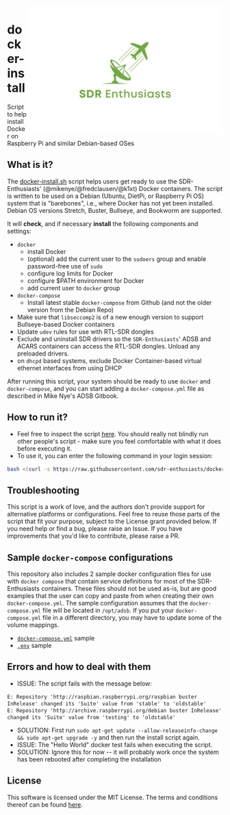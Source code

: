 <img align="right" src="https://raw.githubusercontent.com/sdr-enthusiasts/sdr-enthusiast-assets/main/SDR%20Enthusiasts.svg" height="300">

# docker-install

Script to help install Docker on Raspberry Pi and similar Debian-based OSes

## What is it?

The [docker-install.sh](docker-install.sh) script helps users get ready to use the SDR-Enthusiasts' (@mikenye/@fredclausen/@k1xt) Docker containers.
The script is written to be used on a Debian (Ubuntu, DietPi, or Raspberry Pi OS) system that is "barebones", i.e., where Docker has not yet been installed. Debian OS versions Stretch, Buster, Bullseye, and Bookworm are supported.

It will **check**, and if necessary **install** the following components and settings:

- `docker`
  - install Docker
  - (optional) add the current user to the `sudoers` group and enable password-free use of `sudo`
  - configure log limits for Docker
  - configure $PATH environment for Docker
  - add current user to `docker` group
- `docker-compose`
  - Install latest stable `docker-compose` from Github (and not the older version from the Debian Repo)
- Make sure that `libseccomp2` is of a new enough version to support Bullseye-based Docker containers
- Update `udev` rules for use with RTL-SDR dongles
- Exclude and uninstall SDR drivers so the `SDR-Enthusiasts`' ADSB and ACARS containers can access the RTL-SDR dongles. Unload any preloaded drivers.
- on `dhcpd` based systems, exclude Docker Container-based virtual ethernet interfaces from using DHCP

After running this script, your system should be ready to use `docker` and `docker-compose`, and you can start adding a `docker-compose.yml` file as described in Mike Nye's ADSB Gitbook.

## How to run it?

- Feel free to inspect the script [here](docker-install.sh). You should really not blindly run other people's script - make sure you feel comfortable with what it does before executing it.
- To use it, you can enter the following command in your login session:

```bash
bash <(curl -s https://raw.githubusercontent.com/sdr-enthusiasts/docker-install/main/docker-install.sh)
```

## Troubleshooting

This script is a work of love, and the authors don't provide support for alternative platforms or configurations.
Feel free to reuse those parts of the script that fit your purpose, subject to the License grant provided below.
If you need help or find a bug, please raise an Issue.
If you have improvements that you'd like to contribute, please raise a PR.

## Sample `docker-compose` configurations

This repository also includes 2 sample docker configuration files for use with `docker compose` that contain service definitions for most of the SDR-Enthusiasts containers. These files should not be used as-is, but are good examples that the user can copy and paste from when creating their own `docker-compose.yml`.
The sample configuration assumes that the `docker-compose.yml` file will be located in `/opt/adsb`. If you put your `docker-compose.yml` file in a different directory, you may have to update some of the volume mappings.

- [`docker-compose.yml`](sample-docker-compose.yml) sample
- [`.env`](sample-dot-env) sample

## Errors and how to deal with them

- ISSUE: The script fails with the message below:
```
E: Repository 'http://raspbian.raspberrypi.org/raspbian buster InRelease' changed its 'Suite' value from 'stable' to 'oldstable'
E: Repository 'http://archive.raspberrypi.org/debian buster InRelease' changed its 'Suite' value from 'testing' to 'oldstable'
```
- SOLUTION: First run `sudo apt-get update --allow-releaseinfo-change && sudo apt-get upgrade -y` and then run the install script again.
- ISSUE: The "Hello World" docker test fails when executing the script.
- SOLUTION: Ignore this for now -- it will probably work once the system has been rebooted after completing the installation

## License
This software is licensed under the MIT License. The terms and conditions thereof can be found [here](LICENSE).
